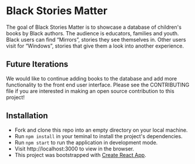 # Black Stories Matter 
The goal of Black Stories Matter is to showcase a database of children's books by Black authors. 
The audience is educators, families and youth. 
Black users can find “Mirrors”, stories they see themselves in. 
Other users visit for “Windows”, stories that give them a look into another experience.

## Future Iterations
We would like to continue adding books to the database and add more functionality to the front end user interface.
Please see the CONTRIBUTING file if you are interested in making an open source contribution to this project!



## Installation
- Fork and clone this repo into an empty directory on your local machine.
- Run `npm install` in your teminal to install the project's dependencies.
- Run `npm start` to run the application in development mode.
- Visit http://localhost:3000 to view in the browser.
- This project was bootstrapped with [Create React App](https://github.com/facebook/create-react-app).
